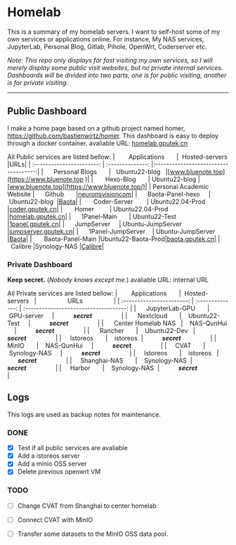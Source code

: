 # Homelab

This is a summary of my homelab servers. I want to self-host some of my own services or applications online. For instance, My NAS services, JupyterLab, Personal Blog, Gitlab, Pihole, OpenWrt, Coderserver etc.

*Note: This repo only displays for fast visiting my own services, so I will merely display some public visit websites, but no private internal services. Dashboards will be divided into two parts, one is for public visiting, another is for private visiting.*

---
## Public Dashboard
I make a home page based on a github project named homer, https://github.com/bastienwirtz/homer. This dashboard is easy to deploy through a docker container.
avaliable URL: [homelab.gputek.cn](http://homelab.gputek.cn/)

All Public services are listed bellow:
|        Applications       |  Hosted-servers   |URLs|
| :-----------------------: | :--------------:  |:------------------------------------:|
|      Personal Blogs       |   Ubuntu22-blog   |[www.bluenote.top](https://www.bluenote.top )|
|       Hexo-Blog           |   Ubuntu22-blog   |[www.bluenote.top](https://www.bluenote.top/)|
| Personal Academic Website |      Github       |[neuronsvisioncom](https://neuronsvisioncom/)|
|      Baota-Panel-hexo     |    Ubuntu22-blog  |[Baota](https://www.gputek.cn:26459/ad31e4e2)|
|       Coder-Server        | Ubuntu22.04-Prod  |[coder.gputek.cn](http://coder.gputek.cn)|
|       Homer               | Ubuntu22.04-Prod  |[homelab.gputek.cn](http://homelab.gputek.cn/)|
|      1Panel-Main          | Ubuntu22-Test     |[1panel.gputek.cn](http://1panel.gputek.cn/)|
|      JumpServer           | Ubuntu-JumpServer |[jumpserver.gputek.cn](http://jumpserver.gputek.cn/)|
|      1Panel-JumpServer    | Ubuntu-JumpServer |[Baota](https://www.gputek.cn:34307/7bea1109d8)|
|       Baota-Panel-Main    |Ubuntu22-Baota-Prod|[baota.gputek.cn](http://baota.gputek.cn/)|
|       Calibre             |Synology-NAS       |[Calibre](http://www.synotech.top:8888/)|



### Private Dashboard
**Keep secret.** (*Nobody knows except me.*)
avaliable URL: internal URL


All Private services are listed bellow:
|        Applications       |  Hosted-servers       |                  URLs                  |
| :-----------------------: | :--------------:      | :------------------------------------: |
|      JupyterLab-GPU       |    GPU-server         |           ***secret***                 |
|      Nextcloud            |    Ubuntu22-Test      |           ***secret***                 |
|      Center Homelab NAS   |    NAS-QunHui         |           ***secret***                 |
|      Rancher              |    Ubuntu22-Dev       |           ***secret***                 |
|      Istoreos             |    istoreos           |           ***secret***                 |
|      MinIO                |    NAS-QunHui         |           ***secret***                 |
|      CVAT                 |    Synology-NAS       |           ***secret***                 |
|      Istoreos             |    istoreos           |           ***secret***                 |
|      Shanghai-NAS         |    Synology-NAS       |           ***secret***                 |
|      Harbor               |    Synology-NAS       |           ***secret***                 |

## Logs
This logs are used as backup notes for maintenance.
### DONE
- [x] Test if all public services are avaliable
- [x] Add a istoreos server
- [x] Add a minio OSS server
- [x] Delete previous openwrt VM

### TODO
- [ ] Change CVAT from Shanghai to center homelab
- [ ] Connect CVAT with MinIO
- [ ] Transfer some datasets to the MinIO OSS data pool.




